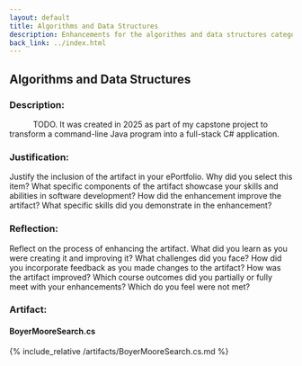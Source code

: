```yaml
---
layout: default
title: Algorithms and Data Structures
description: Enhancements for the algorithms and data structures category
back_link: ../index.html
---
```

## Algorithms and Data Structures
### Description:
<p style="text-indent:3em;">
TODO. It was created in 2025 as part of my capstone project to transform a command-line Java program into a full-stack C# application.
</p>

### Justification:
Justify the inclusion of the artifact in your ePortfolio. Why did you select this item? What specific components of the artifact showcase your skills and abilities in software development? How did the enhancement improve the artifact? What specific skills did you demonstrate in the enhancement?
<p style="text-indent:3em;">
</p>
  
### Reflection:
Reflect on the process of enhancing the artifact. What did you learn as you were creating it and improving it? What challenges did you face? How did you incorporate feedback as you made changes to the artifact? How was the artifact improved? Which course outcomes did you partially or fully meet with your enhancements? Which do you feel were not met?
<p style="text-indent:3em;">
</p>

### Artifact:

#### BoyerMooreSearch.cs
{% include_relative /artifacts/BoyerMooreSearch.cs.md %}